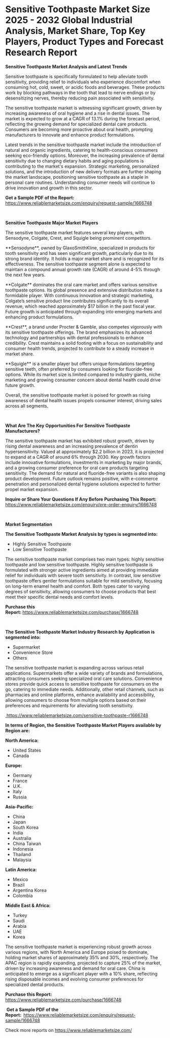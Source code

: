 <p><h1>Sensitive Toothpaste Market Size 2025 - 2032 Global Industrial Analysis, Market Share, Top Key Players, Product Types and Forecast Research Report</h1></p><p><strong>Sensitive Toothpaste Market Analysis and Latest Trends</strong></p>
<p><p>Sensitive toothpaste is specifically formulated to help alleviate tooth sensitivity, providing relief to individuals who experience discomfort when consuming hot, cold, sweet, or acidic foods and beverages. These products work by blocking pathways in the tooth that lead to nerve endings or by desensitizing nerves, thereby reducing pain associated with sensitivity.</p><p>The sensitive toothpaste market is witnessing significant growth, driven by increasing awareness of oral hygiene and a rise in dental issues. The market is expected to grow at a CAGR of 13.1% during the forecast period, reflecting the growing demand for specialized dental care products. Consumers are becoming more proactive about oral health, prompting manufacturers to innovate and enhance product formulations.</p><p>Latest trends in the sensitive toothpaste market include the introduction of natural and organic ingredients, catering to health-conscious consumers seeking eco-friendly options. Moreover, the increasing prevalence of dental sensitivity due to changing dietary habits and aging populations is contributing to the market's expansion. Strategic marketing, personalized solutions, and the introduction of new delivery formats are further shaping the market landscape, positioning sensitive toothpaste as a staple in personal care routines. Understanding consumer needs will continue to drive innovation and growth in this sector.</p></p>
<p><strong>Get a Sample PDF of the Report:&nbsp;</strong> <a href="https://www.reliablemarketsize.com/enquiry/request-sample/1666748?utm_campaign=2740&utm_medium=2&utm_source=Github&utm_content=ia&utm_term=06032025&utm_id=sensitive-toothpaste">https://www.reliablemarketsize.com/enquiry/request-sample/1666748</a></p>
<p>&nbsp;</p>
<p><strong>Sensitive Toothpaste Major Market Players</strong></p>
<p><p>The sensitive toothpaste market features several key players, with Sensodyne, Colgate, Crest, and Squigle being prominent competitors. </p><p>**Sensodyne**, owned by GlaxoSmithKline, specialized in products for tooth sensitivity and has seen significant growth, particularly due to its strong brand identity. It holds a major market share and is recognized for its effectiveness. The sensitive toothpaste segment alone is expected to maintain a compound annual growth rate (CAGR) of around 4-5% through the next few years.</p><p>**Colgate** dominates the oral care market and offers various sensitive toothpaste options. Its global presence and extensive distribution make it a formidable player. With continuous innovation and strategic marketing, Colgate’s sensitive product line contributes significantly to its overall revenue, which reached approximately $17 billion in the past fiscal year. Future growth is anticipated through expanding into emerging markets and enhancing product formulations.</p><p>**Crest**, a brand under Procter & Gamble, also competes vigorously with its sensitive toothpaste offerings. The brand emphasizes its advanced technology and partnerships with dental professionals to enhance credibility. Crest maintains a solid footing with a focus on sustainability and consumer health trends, projected to contribute to a steady increase in market share.</p><p>**Squigle** is a smaller player but offers unique formulations targeting sensitive teeth, often preferred by consumers looking for fluoride-free options. While its market size is limited compared to industry giants, niche marketing and growing consumer concern about dental health could drive future growth.</p><p>Overall, the sensitive toothpaste market is poised for growth as rising awareness of dental health issues propels consumer interest, driving sales across all segments.</p></p>
<p>&nbsp;</p>
<p><strong>What Are The Key Opportunities For Sensitive Toothpaste Manufacturers?</strong></p>
<p><p>The sensitive toothpaste market has exhibited robust growth, driven by rising dental awareness and an increasing prevalence of dentin hypersensitivity. Valued at approximately $2.2 billion in 2023, it is projected to expand at a CAGR of around 6% through 2030. Key growth factors include innovative formulations, investments in marketing by major brands, and a growing consumer preference for oral care products targeting sensitivity. The demand for natural and fluoride-free variants is also shaping product development. Future outlook remains positive, with e-commerce penetration and personalized dental hygiene solutions expected to further propel market expansion.</p></p>
<p><strong>Inquire or Share Your Questions If Any Before Purchasing This Report:</strong> <a href="https://www.reliablemarketsize.com/enquiry/pre-order-enquiry/1666748?utm_campaign=2740&utm_medium=2&utm_source=Github&utm_content=ia&utm_term=06032025&utm_id=sensitive-toothpaste">https://www.reliablemarketsize.com/enquiry/pre-order-enquiry/1666748</a></p>
<p>&nbsp;</p>
<p><strong>Market Segmentation</strong></p>
<p><strong>The Sensitive Toothpaste Market Analysis by types is segmented into:</strong></p>
<p><ul><li>Highly Sensitive Toothpaste</li><li>Low Sensitive Toothpaste</li></ul></p>
<p><p>The sensitive toothpaste market comprises two main types: highly sensitive toothpaste and low sensitive toothpaste. Highly sensitive toothpaste is formulated with stronger active ingredients aimed at providing immediate relief for individuals with severe tooth sensitivity. In contrast, low sensitive toothpaste offers gentler formulations suitable for mild sensitivity, focusing on long-term enamel health and comfort. Both types cater to varying degrees of sensitivity, allowing consumers to choose products that best meet their specific dental needs and comfort levels.</p></p>
<p><strong>Purchase this Report:&nbsp;</strong><a href="https://www.reliablemarketsize.com/purchase/1666748?utm_campaign=2740&utm_medium=2&utm_source=Github&utm_content=ia&utm_term=06032025&utm_id=sensitive-toothpaste">https://www.reliablemarketsize.com/purchase/1666748</a></p>
<p>&nbsp;</p>
<p><strong>The Sensitive Toothpaste Market Industry Research by Application is segmented into:</strong></p>
<p><ul><li>Supermarket</li><li>Convenience Store</li><li>Others</li></ul></p>
<p><p>The sensitive toothpaste market is expanding across various retail applications. Supermarkets offer a wide variety of brands and formulations, attracting consumers seeking specialized oral care solutions. Convenience stores provide quick access to sensitive toothpaste for consumers on the go, catering to immediate needs. Additionally, other retail channels, such as pharmacies and online platforms, enhance availability and accessibility, allowing consumers to choose from multiple options based on their preferences and requirements for alleviating tooth sensitivity.</p></p>
<p><a href="https://www.reliablemarketsize.com/sensitive-toothpaste-r1666748?utm_campaign=2740&utm_medium=2&utm_source=Github&utm_content=ia&utm_term=06032025&utm_id=sensitive-toothpaste">&nbsp;https://www.reliablemarketsize.com/sensitive-toothpaste-r1666748</a></p>
<p><strong>In terms of Region, the Sensitive Toothpaste Market Players available by Region are:</strong></p>
<p>
    <p> <strong> North America: </strong>
        <ul>
            <li>United States</li>
            <li>Canada</li>
        </ul>
        </p> 
    <p> <strong> Europe: </strong>
        <ul>
            <li>Germany</li>
            <li>France</li>
            <li>U.K.</li>
            <li>Italy</li>
            <li>Russia</li>
        </ul>
        </p> 
    <p> <strong> Asia-Pacific: </strong>
        <ul>
            <li>China</li>
            <li>Japan</li>
            <li>South Korea</li>
            <li>India</li>
            <li>Australia</li>
            <li>China Taiwan</li>
            <li>Indonesia</li>
            <li>Thailand</li>
            <li>Malaysia</li>
        </ul>
        </p> 
    <p> <strong> Latin America: </strong>
        <ul>
            <li>Mexico</li>
            <li>Brazil</li>
            <li>Argentina Korea</li>
            <li>Colombia</li>
        </ul>
        </p> 
    <p> <strong> Middle East & Africa: </strong>
        <ul>
            <li>Turkey</li>
            <li>Saudi</li>
            <li>Arabia</li>
            <li>UAE</li>
            <li>Korea</li>
        </ul>
    </p>
    </p>
<p><p>The sensitive toothpaste market is experiencing robust growth across various regions, with North America and Europe poised to dominate, holding market shares of approximately 35% and 30%, respectively. The APAC region is rapidly expanding, projected to capture 25% of the market, driven by increasing awareness and demand for oral care. China is anticipated to emerge as a significant player with a 10% share, reflecting rising disposable incomes and evolving consumer preferences for specialized dental products.</p></p>
<p><strong>Purchase this Report: </strong><a href="https://www.reliablemarketsize.com/purchase/1666748?utm_campaign=2740&utm_medium=2&utm_source=Github&utm_content=ia&utm_term=06032025&utm_id=sensitive-toothpaste">https://www.reliablemarketsize.com/purchase/1666748</a></p>
<p>&nbsp;<strong>Get a Sample PDF of the Report:&nbsp;&nbsp;</strong><a href="https://www.reliablemarketsize.com/enquiry/request-sample/1666748?utm_campaign=2740&utm_medium=2&utm_source=Github&utm_content=ia&utm_term=06032025&utm_id=sensitive-toothpaste">https://www.reliablemarketsize.com/enquiry/request-sample/1666748</a></p>
<p><strong></strong></p>
<p>Check more reports on <a href="https://www.reliablemarketsize.com/?utm_campaign=2740&utm_medium=2&utm_source=Github&utm_content=ia&utm_term=06032025&utm_id=sensitive-toothpaste">https://www.reliablemarketsize.com/</a></p>